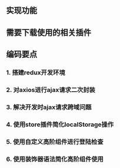 ## 实现功能

## 需要下载使用的相关插件


## 编码要点
### 1. 搭建redux开发环境

### 2. 对axios进行ajax请求二次封装

### 3. 解决开发时ajax请求跨域问题

### 4. 使用store插件简化localStorage操作

### 5. 使用自定义高阶组件进行登陆检查

### 6. 使用装饰器语法简化高阶组件使用

